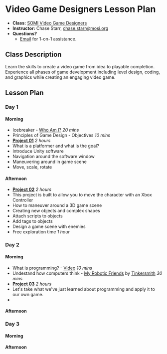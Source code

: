 # Video Game Designers Lesson Plan

* **Class:** [SOMI Video Game Designers](http://www.campfun.org/scoumoin.html)
* **Instructor:** Chase Starr, [chase.starr@mosi.org](mailto:chase.starr@mosi.org)
* **Questions?**
  * [Email](mailto:chase.starr@mosi.org) for 1-on-1 assistance.

## Class Description
Learn the skills to create a video game from idea to playable completion. Experience all phases of game development including level design, coding, and graphics while creating an engaging video game.

## Lesson Plan
### Day 1
#### Morning
* Icebreaker - [Who Am I?](http://www.icebreakers.ws/medium-group/who-am-i.html) *20 mins*
* Principles of Game Design - Objectives *10 mins*
* **[Project 01](https://github.com/mositech/videoGameDesigners/tree/master/01_Platformer)** *2 hours*
 * What is a platformer and what is the goal?
 * Introduce Unity software
 * Navigation around the software window
 * Maneuvering around in game scene
 * Move, scale, rotate

#### Afternoon
* **[Project 02](https://github.com/mositech/videoGameDesigners/tree/master/02_XboxController)** *2 hours*
 * This project is built to allow you to move the character with an Xbox Controller
 * How to maneuver around a 3D game scene
 * Creating new objects and complex shapes
 * Attach scripts to objects
 * Add tags to objects
 * Design a game scene with enemies
* Free exploration time *1 hour* 
 
### Day 2
#### Morning
* What is programming? - [Video](https://www.youtube.com/watch?v=z06QR-tz1_o) *10 mins*
* Undestand how computers think - [My Robotic Friends](https://csedweek.org/files/CSEDrobotics.pdf) by [Tinkersmith](http://thinkersmith.org/) *30 mins*
* **[Project 03](https://github.com/mositech/videoGameDesigners/tree/master/03_CarRace)** *2 hours*
 * Let's take what we've just learned about programming and apply it to our own game.
 * 

#### Afternoon

### Day 3
#### Morning

#### Afternoon

